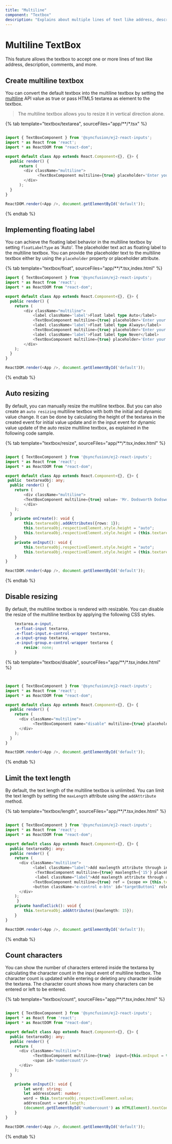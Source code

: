 ```yaml
---
title: "Multiline"
component: "Textbox"
description: "Explains about multiple lines of text like address, description and feedback are allows to fill in multiline textbox and it can be editable or can copy the text."
---
```


# Multiline TextBox

This feature allows the textbox to accept one or more lines of text like address, description, comments, and more.

## Create multiline textbox

You can convert the default textbox into the multiline textbox by setting the [multiline](../api/textbox/#multiline) API value as true or pass HTML5 textarea as element to the textbox.

> The multiline textbox allows you to resize it in vertical direction alone.

{% tab template="textbox/textarea", sourceFiles="app/**/*.tsx" %}

```typescript

import { TextBoxComponent } from '@syncfusion/ej2-react-inputs';
import * as React from 'react';
import * as ReactDOM from "react-dom";

export default class App extends React.Component<{}, {}> {
  public render() {
      return (
        <div className="multiline">
              <TextBoxComponent multiline={true} placeholder='Enter your address' value= 'Mr. Dodsworth Dodsworth, System Analyst, Studio 103, The Business Center'/>
        </div>
      );
  }
}

ReactDOM.render(<App />, document.getElementById('default'));

```

{% endtab %}

## Implementing floating label

You can achieve the floating label behavior in the multiline textbox by setting `floatLabelType` as 'Auto'. The placeholder text act as floating label to the multiline textbox. You can provide the placeholder text to the multiline textbox either by using the `placeholder` property or placeholder attribute.

{% tab template="textbox/float", sourceFiles="app/**/*.tsx,index.html" %}

```typescript
import { TextBoxComponent } from '@syncfusion/ej2-react-inputs';
import * as React from 'react';
import * as ReactDOM from "react-dom";

export default class App extends React.Component<{}, {}> {
  public render() {
    return (
        <div className="multiline">
            <label className='label'>Float label type Auto</label>
            <TextBoxComponent multiline={true} placeholder='Enter your address' floatLabelType='Auto'/>
            <label className='label'>Float label type Always</label>
            <TextBoxComponent multiline={true} placeholder='Enter your address' floatLabelType='Always'/>
            <label className='label'>Float label type Never</label>
            <TextBoxComponent multiline={true} placeholder='Enter your address' floatLabelType='Never'/>
        </div>
    );
  }
}

ReactDOM.render(<App />, document.getElementById('default'));

```

{% endtab %}

## Auto resizing

By default, you can manually resize the multiline textbox. But you can also create an `auto resizing` multiline textbox with both the initial and dynamic value change. It can be done by calculating the height of the textarea in the created event for initial value update and in the input event for dynamic value update of the auto resize multiline textbox, as explained in the following code sample.

{% tab template="textbox/resize", sourceFiles="app/**/*.tsx,index.html" %}

```typescript

import { TextBoxComponent } from '@syncfusion/ej2-react-inputs';
import * as React from 'react';
import * as ReactDOM from "react-dom";

export default class App extends React.Component<{}, {}> {
 public  textareaObj: any;
  public render() {
    return (
        <div className="multiline">
        <TextBoxComponent multiline={true} value= 'Mr. Dodsworth Dodsworth, System Analyst, Studio 103, The Business Center' input={this.onInput = this.onInput.bind(this)} created={this.onCreate = this.onCreate.bind(this)} placeholder='Enter your address' floatLabelType='Auto' ref = {scope => {this.textareaObj = scope }}/>
        </div>
    );
  }
    private onCreate(): void {
        this.textareaObj.addAttributes({rows: 1});
        this.textareaObj.respectiveElement.style.height = "auto";
        this.textareaObj.respectiveElement.style.height = (this.textareaObj.respectiveElement .scrollHeight)+"px";
    }
    private onInput(): void {
        this.textareaObj.respectiveElement.style.height = "auto";
        this.textareaObj.respectiveElement.style.height = (this.textareaObj.respectiveElement .scrollHeight)+"px";
    }
}

ReactDOM.render(<App />, document.getElementById('default'));

```

{% endtab %}

## Disable resizing

By default, the multiline textbox is rendered with resizable. You can disable the resize of the multiline textbox by applying the following CSS styles.

```CSS
    textarea.e-input,
    .e-float-input textarea,
    .e-float-input.e-control-wrapper textarea,
    .e-input-group textarea,
    .e-input-group.e-control-wrapper textarea {
        resize: none;
    }

```

{% tab template="textbox/disable", sourceFiles="app/**/*.tsx,index.html" %}

```typescript


import { TextBoxComponent } from '@syncfusion/ej2-react-inputs';
import * as React from 'react';
import * as ReactDOM from "react-dom";

export default class App extends React.Component<{}, {}> {
  public render() {
    return (
      <div className="multiline">
            <TextBoxComponent name="disable" multiline={true} placeholder='Enter your address' floatLabelType='Auto' cssClass="sample"/>
      </div>
    );
  }
}

ReactDOM.render(<App />, document.getElementById('default'));

```

{% endtab %}

## Limit the text length

By default, the text length of the multiline textbox is unlimited. You can limit the text length by setting the `maxLength` attribute using the `addAttribute` method.

{% tab template="textbox/length", sourceFiles="app/**/*.tsx,index.html" %}

```typescript

import { TextBoxComponent } from '@syncfusion/ej2-react-inputs';
import * as React from 'react';
import * as ReactDOM from "react-dom";

export default class App extends React.Component<{}, {}> {
  public textareaObj: any;
  public render() {
    return (
      <div className="multiline">
            <label className="label">Add maxlength attribute through inline</label>
             <TextBoxComponent multiline={true} maxlength={'15'} placeholder='Enter your address' floatLabelType='Auto'/>
             <label className="label">Add maxlength attribute through addAttributes method</label>
            <TextBoxComponent multiline={true} ref = {scope => {this.textareaObj = scope }} placeholder='Enter your address' floatLabelType='Auto'/>
            <button className='e-control e-btn' id='targetButton1' role='button' onClick={this.handleClick = this.handleClick.bind(this)} >Add max length</button>
      </div>
    );
     }
    private handleClick(): void {
        this.textareaObj.addAttributes({maxlength: 15});
    }
}

ReactDOM.render(<App />, document.getElementById('default'));

```

{% endtab %}

## Count characters

You can show the number of characters entered inside the textarea by calculating the character count in the input event of multiline textbox. The character count is updated while entering or deleting any character inside the textarea. The character count shows how many characters can be entered or left to be entered.

{% tab template="textbox/count", sourceFiles="app/**/*.tsx,index.html" %}

```typescript

import { TextBoxComponent } from '@syncfusion/ej2-react-inputs';
import * as React from 'react';
import * as ReactDOM from "react-dom";

export default class App extends React.Component<{}, {}> {
  public textareaObj: any;
  public render() {
    return (
      <div className="multiline">
            <TextBoxComponent multiline={true}  input={this.onInput = this.onInput.bind(this)} placeholder='Enter your address' floatLabelType='Auto' maxlength='25' ref = {scope => {this.textareaObj = scope }}/>
            <span id='numbercount'/>
      </div>
    );
  }

    private onInput(): void {
        let word: string;
        let addressCount: number;
        word = this.textareaObj.respectiveElement.value;
        addressCount = word.length;
        (document.getElementById('numbercount') as HTMLElement).textContent = addressCount+"/25";
    }
}

ReactDOM.render(<App />, document.getElementById('default'));

```

{% endtab %}
